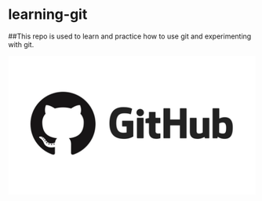 # learning-git

##This repo is used to learn and practice how to use git and experimenting with git.

![copy](https://github.com/developerarunjena/learning-git/blob/main/maxresdefault.jpg?raw=true)
